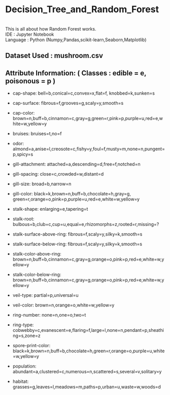 # Decision_Tree_and_Random_Forest

<br> This is all about how Random Forest works.
<br> IDE : Jupyter Notebook
<br> Language : Python (Numpy,Pandas,scikit-learn,Seaborn,Matplotlib)

## Dataset Used : mushroom.csv

## Attribute Information: ( Classes : edible = e, poisonous = p )

* cap-shape: bell=b,conical=c,convex=x,flat=f, knobbed=k,sunken=s

* cap-surface: fibrous=f,grooves=g,scaly=y,smooth=s

* cap-color: brown=n,buff=b,cinnamon=c,gray=g,green=r,pink=p,purple=u,red=e,white=w,yellow=y

* bruises: bruises=t,no=f

* odor: almond=a,anise=l,creosote=c,fishy=y,foul=f,musty=m,none=n,pungent=p,spicy=s

* gill-attachment: attached=a,descending=d,free=f,notched=n

* gill-spacing: close=c,crowded=w,distant=d

* gill-size: broad=b,narrow=n

* gill-color: black=k,brown=n,buff=b,chocolate=h,gray=g, green=r,orange=o,pink=p,purple=u,red=e,white=w,yellow=y

* stalk-shape: enlarging=e,tapering=t

* stalk-root: bulbous=b,club=c,cup=u,equal=e,rhizomorphs=z,rooted=r,missing=?

* stalk-surface-above-ring: fibrous=f,scaly=y,silky=k,smooth=s

* stalk-surface-below-ring: fibrous=f,scaly=y,silky=k,smooth=s

* stalk-color-above-ring: brown=n,buff=b,cinnamon=c,gray=g,orange=o,pink=p,red=e,white=w,yellow=y

* stalk-color-below-ring: brown=n,buff=b,cinnamon=c,gray=g,orange=o,pink=p,red=e,white=w,yellow=y

* veil-type: partial=p,universal=u

* veil-color: brown=n,orange=o,white=w,yellow=y

* ring-number: none=n,one=o,two=t

* ring-type: cobwebby=c,evanescent=e,flaring=f,large=l,none=n,pendant=p,sheathing=s,zone=z

* spore-print-color: black=k,brown=n,buff=b,chocolate=h,green=r,orange=o,purple=u,white=w,yellow=y

* population: abundant=a,clustered=c,numerous=n,scattered=s,several=v,solitary=y

* habitat: grasses=g,leaves=l,meadows=m,paths=p,urban=u,waste=w,woods=d
